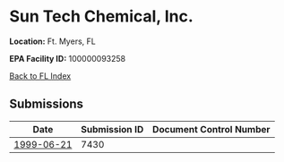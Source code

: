 # Sun Tech Chemical, Inc.

**Location:** Ft. Myers, FL

**EPA Facility ID:** 100000093258

[Back to FL Index](../../index.md)

## Submissions

| Date | Submission ID | Document Control Number |
|------|--------------|-------------------------|
| [1999-06-21](submissions/7430.md) | 7430 |  |

